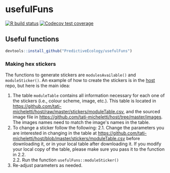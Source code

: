# usefulFuns

<!-- badges: start -->
[![R build status](https://github.com/PredictiveEcology/usefulFuns/workflows/R-CMD-check/badge.svg)](https://github.com/PredictiveEcology/usefulFuns/actions)
[![Codecov test coverage](https://codecov.io/gh/PredictiveEcology/usefulFuns/branch/master/graph/badge.svg)](https://codecov.io/gh/PredictiveEcology/usefulFuns?branch=master)
<!-- badges: end -->

##  Useful functions

```r
devtools::install_github("PredictiveEcology/usefulFuns")
```

### Making hex stickers

The functions to generate stickers are `modulesAvailable()` and `moduleSticker()`. An example of how to create the stickers is in the [host](https://github.com/tati-micheletti/host/blob/master/stickers/generateStickers.R) repo, but here is the main idea:
1. The table `moduleTable` contains all information necessary for each one of the stickers (i.e., colour scheme, image, etc.). This table is located in <https://github.com/tati-micheletti/host/raw/master/stickers/moduleTable.csv>, and the sourced image file in <https://github.com/tati-micheletti/host/tree/master/images>. The images names need to match the image's names in the table.
2. To change a sticker follow the following:
  2.1. Change the parameters you are interested in changing in the table at <https://github.com/tati-micheletti/host/blob/master/stickers/moduleTable.csv> before downloading it, or in your local table after downloading it. If you modify your local copy of the table, please make sure you pass it to the function in 2.2.  
  2.2. Run the function `usefulFuns::moduleSticker()`  
3. Re-adjust parameters as needed.
